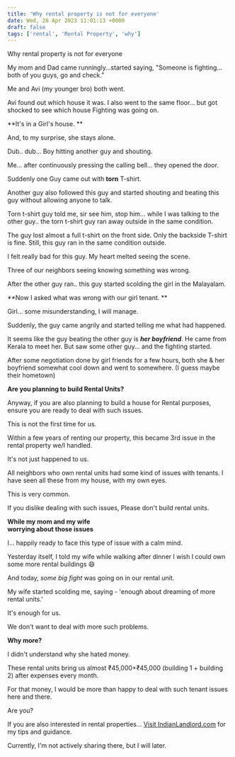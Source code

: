 ```yaml
---
title: 'Why rental property is not for everyone'
date: Wed, 26 Apr 2023 11:01:13 +0000
draft: false
tags: ['rental', 'Rental Property', 'why']
---
```


Why rental property is not for everyone

My mom and Dad came runningly…started saying, "Someone is fighting… both of you guys, go and check."

Me and Avi (my younger bro) both went. 

Avi found out which house it was. I also went to the same floor… but got shocked to see which house Fighting was going on.

**It's in a Girl's house. **

And, to my surprise, she stays alone. 

Dub.. dub... Boy hitting another guy and shouting.

Me… after continuously pressing the calling bell… they opened the door.

Suddenly one Guy came out with **torn** T-shirt.

Another guy also followed this guy and started shouting and beating this guy without allowing anyone to talk.

Torn t-shirt guy told me, sir see him, stop him… while I was talking to the other guy.. the torn t-shirt guy ran away outside in the same condition.

The guy lost almost a full t-shirt on the front side. Only the backside T-shirt is fine. Still, this guy ran in the same condition outside.

I felt really bad for this guy. My heart melted seeing the scene. 

Three of our neighbors seeing knowing something was wrong.

After the other guy ran.. this guy started scolding the girl in the Malayalam. 

**Now I asked what was wrong with our girl tenant. **

Girl… some misunderstanding, I will manage.

Suddenly, the guy came angrily and started telling me what had happened.

It seems like the guy beating the other guy is **_her boyfriend_**. He came from Kerala to meet her. But saw some other guy… and the fighting started.

After some negotiation done by girl friends for a few hours, both she & her boyfriend somewhat cool down and went to somewhere. (I guess maybe their hometown)

**Are you planning to build Rental Units?**

Anyway, if you are also planning to build a house for Rental purposes, ensure you are ready to deal with such issues. 

This is not the first time for us. 

Within a few years of renting our property, this became 3rd issue in the rental property we/I handled.

It's not just happened to us. 

All neighbors who own rental units had some kind of issues with tenants. I have seen all these from my house, with my own eyes.

This is very common. 

If you dislike dealing with such issues, Please don't build rental units. 

**While my mom and my wife  
worrying about those issues**

I… happily ready to face this type of issue with a calm mind. 

Yesterday itself, I told my wife while walking after dinner I wish I could own some more rental buildings 😄 

And today, _some big fight_ was going on in our rental unit.

My wife started scolding me, saying - 'enough about dreaming of more rental units.' 

It's enough for us. 

We don't want to deal with more such problems.

**Why more?**

I didn't understand why she hated money.

These rental units bring us almost ₹45,000+₹45,000 (building 1 + building 2) after expenses every month. 

For that money, I would be more than happy to deal with such tenant issues here and there. 

Are you?

If you are also interested in rental properties… [Visit IndianLandlord.com](https://indianlandlord.com/) for my tips and guidance. 

Currently, I'm not actively sharing there, but I will later.
